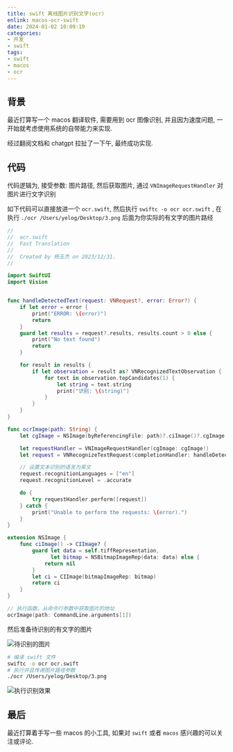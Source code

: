 ```yaml
---
title: swift 离线图片识别文字(ocr)
enlink: macos-ocr-swift
date: 2024-01-02 10:09:19
categories:
- 开发
- swift
tags:
- swift
- macos
- ocr
---
```


## 背景

最近打算写一个 macos 翻译软件, 需要用到 ocr 图像识别, 并且因为速度问题, 一开始就考虑使用系统的自带能力来实现.

经过翻阅文档和 chatgpt 拉扯了一下午, 最终成功实现.


## 代码

代码逻辑为, 接受参数: 图片路径, 然后获取图片, 通过 `VNImageRequestHandler` 对图片进行文字识别

如下代码可以直接放进一个 `ocr.swift`, 然后执行 `swiftc -o ocr ocr.swift` , 在执行 `./ocr /Users/yelog/Desktop/3.png` 后面为你实际的有文字的图片路经

```swift
//
//  ocr.swift
//  Fast Translation
//
//  Created by 杨玉杰 on 2023/12/31.
//

import SwiftUI
import Vision


func handleDetectedText(request: VNRequest?, error: Error?) {
    if let error = error {
        print("ERROR: \(error)")
        return
    }
    guard let results = request?.results, results.count > 0 else {
        print("No text found")
        return
    }

    for result in results {
        if let observation = result as? VNRecognizedTextObservation {
            for text in observation.topCandidates(1) {
                let string = text.string
                print("识别: \(string)")
            }
        }
    }
}

func ocrImage(path: String) {
    let cgImage = NSImage(byReferencingFile: path)?.ciImage()?.cgImage

    let requestHandler = VNImageRequestHandler(cgImage: cgImage!)
    let request = VNRecognizeTextRequest(completionHandler: handleDetectedText)

    // 设置文本识别的语言为英文
    request.recognitionLanguages = ["en"]
    request.recognitionLevel = .accurate

    do {
        try requestHandler.perform([request])
    } catch {
        print("Unable to perform the requests: \(error).")
    }
}

extension NSImage {
    func ciImage() -> CIImage? {
        guard let data = self.tiffRepresentation,
              let bitmap = NSBitmapImageRep(data: data) else {
            return nil
        }
        let ci = CIImage(bitmapImageRep: bitmap)
        return ci
    }
}

// 执行函数，从命令行参数中获取图片的地址
ocrImage(path: CommandLine.arguments[1])

```

然后准备待识别的有文字的图片

![待识别的图片](https://cdn.jsdelivr.net/gh/yelog/assets/images/202401021353013.png) 

```bash
# 编译 swift 文件
swiftc -o ocr ocr.swift
# 执行并且传递图片路径参数
./ocr /Users/yelog/Desktop/3.png
```

![执行识别效果](https://cdn.jsdelivr.net/gh/yelog/assets/images/202401021354591.png)


## 最后

最近打算着手写一些 macos 的小工具, 如果对 `swift` 或者 `macos` 感兴趣的可以关注或评论.

